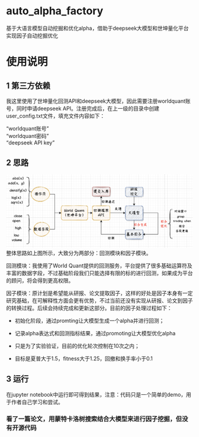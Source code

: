 # auto_alpha_factory
基于大语言模型自动挖掘和优化alpha，借助于deepseek大模型和世坤量化平台实现因子自动挖掘优化
# 使用说明
## 1 第三方依赖
我这里使用了世坤量化回测API和deepseek大模型，因此需要注册worldquant账号，同时申请deepseek API。注册完成后，在上一级的目录中创建user_config.txt文件，填充文件内容如下：

“worldquant账号”  
“worldquant密码”  
“deepseek API key”


## 2 思路
![alt text](image.png)
整体思路如上图所示，大致分为两部分：回测模块和因子模块。

回测模块：我使用了World Quant提供的回测服务，平台提供了很多基础运算符及丰富的数据字段，不过基础阶段我们只能选择有限的标的进行回测，如果成为平台的顾问，将会得到更高权限。

因子模块：原计划是希望能从研报、论文提取因子，这样的好处是因子本身有一定研究基础，在可解释性方面会更有优势，不过当前还没有实现从研报、论文到因子的转换过程。后续会持续完成和更新这部分。目前的因子处理过程如下：

- 初始化阶段，通过promting让大模型生成一个alpha并进行回测；

- 记录alpha表达式和回测指标结果，通过promoting让大模型优化alpha

- 只是为了实验验证，目前的优化轮次控制在10次之内；

- 目标是夏普大于1.5，fitness大于1.25，回撤和换手率小于0.1

## 3 运行
在jupyter notebook中运行即可得到结果，注意：代码只是一个简单的demo，用于作者自己学习和尝试。

### 看了一篇论文，用蒙特卡洛树搜索结合大模型来进行因子挖掘，但没有开源代码